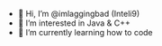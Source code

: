 - 👋 Hi, I’m @imlaggingbad (Inteli9)
- 👀 I’m interested in Java & C++
- 🌱 I’m currently learning how to code
